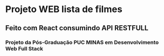 # Projeto WEB lista de filmes
## Feito com React consumindo API RESTFULL

### Projeto da Pós-Graduação PUC MINAS em Desenvolvimento Web Full Stack

